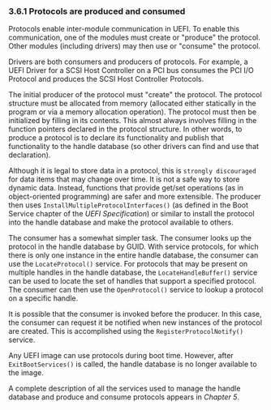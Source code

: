 <!--- @file
  3.6.1 Protocols are produced and consumed

  Copyright (c) 2012-2018, Intel Corporation. All rights reserved.<BR>

  Redistribution and use in source (original document form) and 'compiled'
  forms (converted to PDF, epub, HTML and other formats) with or without
  modification, are permitted provided that the following conditions are met:

  1) Redistributions of source code (original document form) must retain the
     above copyright notice, this list of conditions and the following
     disclaimer as the first lines of this file unmodified.

  2) Redistributions in compiled form (transformed to other DTDs, converted to
     PDF, epub, HTML and other formats) must reproduce the above copyright
     notice, this list of conditions and the following disclaimer in the
     documentation and/or other materials provided with the distribution.

  THIS DOCUMENTATION IS PROVIDED BY TIANOCORE PROJECT "AS IS" AND ANY EXPRESS OR
  IMPLIED WARRANTIES, INCLUDING, BUT NOT LIMITED TO, THE IMPLIED WARRANTIES OF
  MERCHANTABILITY AND FITNESS FOR A PARTICULAR PURPOSE ARE DISCLAIMED. IN NO
  EVENT SHALL TIANOCORE PROJECT  BE LIABLE FOR ANY DIRECT, INDIRECT, INCIDENTAL,
  SPECIAL, EXEMPLARY, OR CONSEQUENTIAL DAMAGES (INCLUDING, BUT NOT LIMITED TO,
  PROCUREMENT OF SUBSTITUTE GOODS OR SERVICES; LOSS OF USE, DATA, OR PROFITS;
  OR BUSINESS INTERRUPTION) HOWEVER CAUSED AND ON ANY THEORY OF LIABILITY,
  WHETHER IN CONTRACT, STRICT LIABILITY, OR TORT (INCLUDING NEGLIGENCE OR
  OTHERWISE) ARISING IN ANY WAY OUT OF THE USE OF THIS DOCUMENTATION, EVEN IF
  ADVISED OF THE POSSIBILITY OF SUCH DAMAGE.

-->

### 3.6.1 Protocols are produced and consumed

Protocols enable inter-module communication in UEFI. To enable this
communication, one of the modules must create or "produce" the protocol. Other
modules (including drivers) may then use or "consume" the protocol.

Drivers are both consumers and producers of protocols. For example, a UEFI
Driver for a SCSI Host Controller on a PCI bus consumes the PCI I/O Protocol
and produces the SCSI Host Controller Protocols.

The initial producer of the protocol must "create" the protocol. The protocol
structure must be allocated from memory (allocated either statically in the
program or via a memory allocation operation). The protocol must then be
initialized by filling in its contents. This almost always involves filling in
the function pointers declared in the protocol structure. In other words, to
produce a protocol is to declare its functionality and publish that
functionality to the handle database (so other drivers can find and use that
declaration).

Although it is legal to store data in a protocol, this is `strongly discouraged` for data items that may change over time. It is not a safe way to store dynamic data. Instead, functions that provide get/set operations (as in object-oriented programming) are safer and more extensible. The producer then uses `InstallMultipleProtocolInterfaces()` (as defined in the Boot Service chapter of the _UEFI Specification_) or similar to install the protocol into the handle database and make the protocol available to others.

The consumer has a somewhat simpler task. The consumer looks up the protocol in
the handle database by GUID. With service protocols, for which there is only
one instance in the entire handle database, the consumer can use the
`LocateProtocol()` service. For protocols that may be present on multiple
handles in the handle database, the `LocateHandleBuffer()` service can be used
to locate the set of handles that support a specified protocol. The consumer
can then use the `OpenProtocol()` service to lookup a protocol on a specific
handle.

It is possible that the consumer is invoked before the producer. In this case,
the consumer can request it be notified when new instances of the protocol are
created. This is accomplished using the `RegisterProtocolNotify()` service.

Any UEFI image can use protocols during boot time. However, after
`ExitBootServices()` is called, the handle database is no longer available to
the image.

A complete description of all the services used to manage the handle database
and produce and consume protocols appears in _Chapter 5_.
